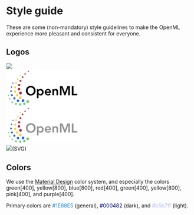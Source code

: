 # Style guide

These are some (non-mandatory) style guidelines to make the OpenML experience more pleasant and consistent for everyone.

## Logos
<img src="../img/dots-sq.png" width=200></img><br />
<img src="../img/openml-black.png" width=200></img><br />
<img src="../img/openml-gray.png" width=200></img><br />
<img src="https://raw.githubusercontent.com/openml/openml.org/refs/heads/master/app/public/static/svg/logo.svg" width=200>(SVG)</img><br />

## Colors

We use the [Material Design](https://m2.material.io/design/color/the-color-system.html#color-usage-and-palettes) color system,
and especially the colors green[400], yellow[800], blue[800], red[400], green[400], yellow[800], pink[400], and purple[400].

Primary colors are <span style="color: #1E88E5">#1E88E5</span> (general), <span style="color: #000482">#000482</span> (dark), and <span style="color: #b5b7ff">#b5b7ff</span> (light).


